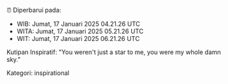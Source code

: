 ⏰ Diperbarui pada:
- WIB: Jumat, 17 Januari 2025 04.21.26 UTC
- WITA: Jumat, 17 Januari 2025 05.21.26 UTC
- WIT: Jumat, 17 Januari 2025 06.21.26 UTC

Kutipan Inspiratif:
"You weren't just a star to me, you were my whole damn sky."


Kategori: inspirational

